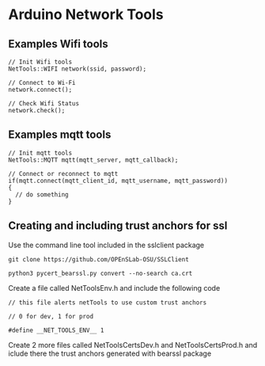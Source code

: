 # Arduino Network Tools

## Examples Wifi tools
```
// Init Wifi tools
NetTools::WIFI network(ssid, password);

// Connect to Wi-Fi
network.connect();

// Check Wifi Status
network.check();
```
## Examples mqtt tools
```
// Init mqtt tools
NetTools::MQTT mqtt(mqtt_server, mqtt_callback);
  
// Connect or reconnect to mqtt
if(mqtt.connect(mqtt_client_id, mqtt_username, mqtt_password))
{
  // do something
}
```
## Creating and including trust anchors for ssl

Use the command line tool included in the sslclient package
```
git clone https://github.com/OPEnSLab-OSU/SSLClient

python3 pycert_bearssl.py convert --no-search ca.crt
```

Create a file called NetToolsEnv.h and include the following code
```
// this file alerts netTools to use custom trust anchors

// 0 for dev, 1 for prod

#define __NET_TOOLS_ENV__ 1

```

Create 2 more files called NetToolsCertsDev.h and NetToolsCertsProd.h and iclude there the trust anchors generated with bearssl package
